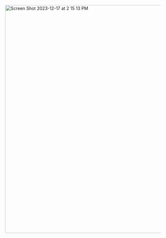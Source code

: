 <img width="739" alt="Screen Shot 2023-12-17 at 2 15 13 PM" src="https://github.com/alisonzq/arduino-food-dispenser/assets/79382590/ad5da90d-3896-42fd-a5f9-b2edf53f283a">
